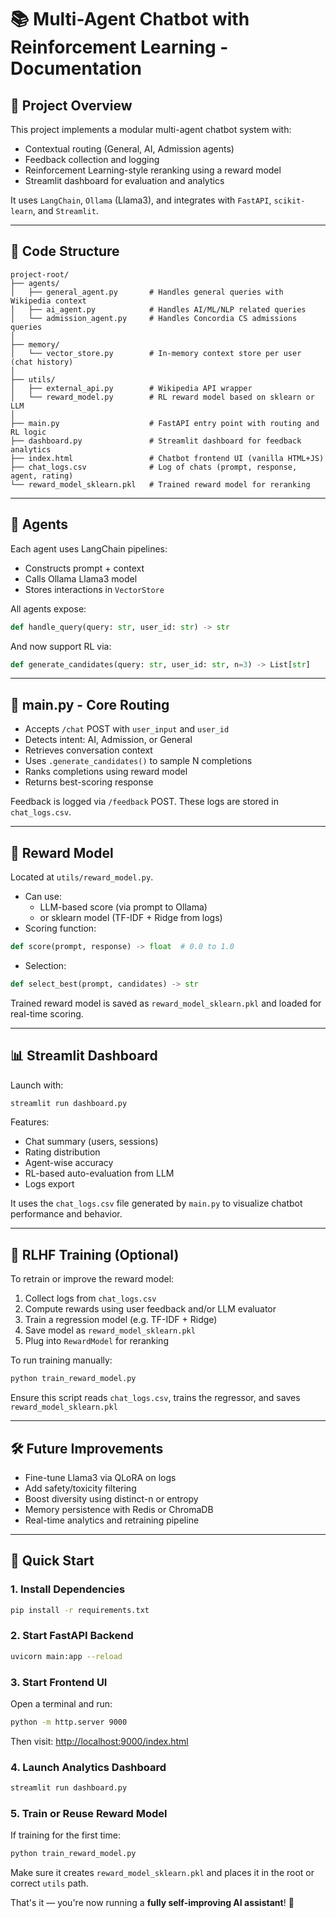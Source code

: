 # 📚 Multi-Agent Chatbot with Reinforcement Learning - Documentation

## 🔧 Project Overview
This project implements a modular multi-agent chatbot system with:
- Contextual routing (General, AI, Admission agents)
- Feedback collection and logging
- Reinforcement Learning-style reranking using a reward model
- Streamlit dashboard for evaluation and analytics

It uses `LangChain`, `Ollama` (Llama3), and integrates with `FastAPI`, `scikit-learn`, and `Streamlit`.

---

## 📁 Code Structure

```
project-root/
├── agents/
│   ├── general_agent.py       # Handles general queries with Wikipedia context
│   ├── ai_agent.py            # Handles AI/ML/NLP related queries
│   └── admission_agent.py     # Handles Concordia CS admissions queries
│
├── memory/
│   └── vector_store.py        # In-memory context store per user (chat history)
│
├── utils/
│   ├── external_api.py        # Wikipedia API wrapper
│   └── reward_model.py        # RL reward model based on sklearn or LLM
│
├── main.py                    # FastAPI entry point with routing and RL logic
├── dashboard.py               # Streamlit dashboard for feedback analytics
├── index.html                 # Chatbot frontend UI (vanilla HTML+JS)
├── chat_logs.csv              # Log of chats (prompt, response, agent, rating)
└── reward_model_sklearn.pkl   # Trained reward model for reranking
```

---

## 🤖 Agents
Each agent uses LangChain pipelines:
- Constructs prompt + context
- Calls Ollama Llama3 model
- Stores interactions in `VectorStore`

All agents expose:
```python
def handle_query(query: str, user_id: str) -> str
```
And now support RL via:
```python
def generate_candidates(query: str, user_id: str, n=3) -> List[str]
```

---

## 🔁 main.py - Core Routing
- Accepts `/chat` POST with `user_input` and `user_id`
- Detects intent: AI, Admission, or General
- Retrieves conversation context
- Uses `.generate_candidates()` to sample N completions
- Ranks completions using reward model
- Returns best-scoring response

Feedback is logged via `/feedback` POST. These logs are stored in `chat_logs.csv`.

---

## 🧠 Reward Model
Located at `utils/reward_model.py`.
- Can use:
  - LLM-based score (via prompt to Ollama)
  - or sklearn model (TF-IDF + Ridge from logs)
- Scoring function:
```python
def score(prompt, response) -> float  # 0.0 to 1.0
```
- Selection:
```python
def select_best(prompt, candidates) -> str
```

Trained reward model is saved as `reward_model_sklearn.pkl` and loaded for real-time scoring.

---

## 📊 Streamlit Dashboard
Launch with:
```bash
streamlit run dashboard.py
```
Features:
- Chat summary (users, sessions)
- Rating distribution
- Agent-wise accuracy
- RL-based auto-evaluation from LLM
- Logs export

It uses the `chat_logs.csv` file generated by `main.py` to visualize chatbot performance and behavior.

---

## 🧪 RLHF Training (Optional)
To retrain or improve the reward model:
1. Collect logs from `chat_logs.csv`
2. Compute rewards using user feedback and/or LLM evaluator
3. Train a regression model (e.g. TF-IDF + Ridge)
4. Save model as `reward_model_sklearn.pkl`
5. Plug into `RewardModel` for reranking

To run training manually:
```bash
python train_reward_model.py
```
Ensure this script reads `chat_logs.csv`, trains the regressor, and saves `reward_model_sklearn.pkl`

---

## 🛠 Future Improvements
- Fine-tune Llama3 via QLoRA on logs
- Add safety/toxicity filtering
- Boost diversity using distinct-n or entropy
- Memory persistence with Redis or ChromaDB
- Real-time analytics and retraining pipeline

---

## 🚀 Quick Start

### 1. Install Dependencies
```bash
pip install -r requirements.txt
```

### 2. Start FastAPI Backend
```bash
uvicorn main:app --reload
```

### 3. Start Frontend UI
Open a terminal and run:
```bash
python -m http.server 9000
```
Then visit: [http://localhost:9000/index.html](http://localhost:9000/index.html)

### 4. Launch Analytics Dashboard
```bash
streamlit run dashboard.py
```

### 5. Train or Reuse Reward Model
If training for the first time:
```bash
python train_reward_model.py
```
Make sure it creates `reward_model_sklearn.pkl` and places it in the root or correct `utils` path.

That's it — you're now running a **fully self-improving AI assistant**! 🧠

